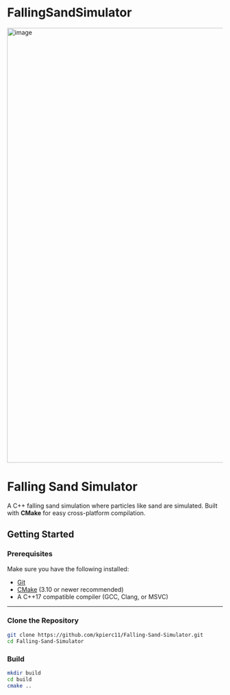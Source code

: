 # FallingSandSimulator
<img width="1269" height="1017" alt="image" src="https://github.com/user-attachments/assets/0604237e-ef46-4795-9cf0-fe1c9e35333e" />

# Falling Sand Simulator

A C++ falling sand simulation where particles like sand are simulated. 
Built with **CMake** for easy cross-platform compilation.

## Getting Started

### Prerequisites

Make sure you have the following installed:
- [Git](https://git-scm.com/)  
- [CMake](https://cmake.org/) (3.10 or newer recommended)  
- A C++17 compatible compiler (GCC, Clang, or MSVC)  

---

### Clone the Repository

```bash
git clone https://github.com/kpierc11/Falling-Sand-Simulator.git
cd Falling-Sand-Simulator
```

### Build

```bash
mkdir build
cd build
cmake ..


